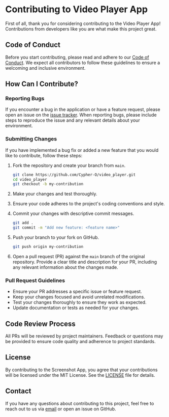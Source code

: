 # Contributing to Video Player App

First of all, thank you for considering contributing to the Video Player App! Contributions from developers like you are what make this project great.

## Code of Conduct

Before you start contributing, please read and adhere to our [Code of Conduct](CODE_OF_CONDUCT.md). We expect all contributors to follow these guidelines to ensure a welcoming and inclusive environment.

## How Can I Contribute?

### Reporting Bugs

If you encounter a bug in the application or have a feature request, please open an issue on the [issue tracker](https://github.com/Cypher-O/video_player/issues). When reporting bugs, please include steps to reproduce the issue and any relevant details about your environment.

### Submitting Changes

If you have implemented a bug fix or added a new feature that you would like to contribute, follow these steps:

1. Fork the repository and create your branch from `main`.

    ```bash
    git clone https://github.com/Cypher-O/video_player.git
    cd video_player
    git checkout -b my-contribution
    ```

2. Make your changes and test thoroughly.

3. Ensure your code adheres to the project's coding conventions and style.

4. Commit your changes with descriptive commit messages.

    ```bash
    git add .
    git commit -m "Add new feature: <feature name>"
    ```

5. Push your branch to your fork on GitHub.

    ```bash
    git push origin my-contribution
    ```

6. Open a pull request (PR) against the `main` branch of the original repository. Provide a clear title and description for your PR, including any relevant information about the changes made.

### Pull Request Guidelines

- Ensure your PR addresses a specific issue or feature request.
- Keep your changes focused and avoid unrelated modifications.
- Test your changes thoroughly to ensure they work as expected.
- Update documentation or tests as needed for your changes.

## Code Review Process

All PRs will be reviewed by project maintainers. Feedback or questions may be provided to ensure code quality and adherence to project standards.

## License

By contributing to the Screenshot App, you agree that your contributions will be licensed under the MIT License. See the [LICENSE](LICENSE) file for details.

## Contact

If you have any questions about contributing to this project, feel free to reach out to us via [email](mailto:awodejiolumidekolade@gmail.com) or open an issue on GitHub.
